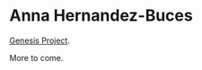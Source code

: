 # Anna Hernandez-Buces


[Genesis Project](https://anna.loshernandez.org/presentations/genesis-may-14).

More to come.
